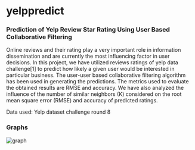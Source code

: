 # yelppredict

### Prediction of Yelp Review Star Rating Using User Based Collaborative Filtering

Online reviews and their rating play a very important role in information dissemination and are currently the most influencing factor in user decisions. 
In this project, we have utilized reviews ratings of yelp data challenge[1] to predict how likely a given user would be interested in 
particular business. The user-user based collaborative filtering algorithm has been used in generating the predictions. 
The metrics used to evaluate the obtained results are RMSE and accuracy. We have also analyzed the influence of the number 
of similar neighbors (K) considered on the root mean square error (RMSE) and accuracy of predicted ratings. 


Data used: Yelp dataset challenge round 8

### Graphs

![graph](code&data/Documentation/Graphs/1.png)


